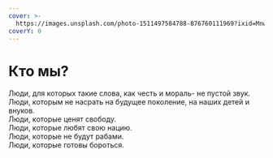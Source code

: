```yaml
---
cover: >-
  https://images.unsplash.com/photo-1511497584788-876760111969?ixid=MnwxMjA3fDB8MHxwaG90by1wYWdlfHx8fGVufDB8fHx8&ixlib=rb-1.2.1&auto=format&fit=crop&w=3432&q=80
coverY: 0
---
```


# Кто мы?

Люди, для которых такие слова, как честь и мораль- не пустой звук.\
Люди, которым не насрать на будущее поколение, на наших детей и внуков.\
Люди, которые ценят свободу.\
Люди, которые любят свою нацию.\
Люди, которые не будут рабами.\
Люди, которые готовы бороться.

